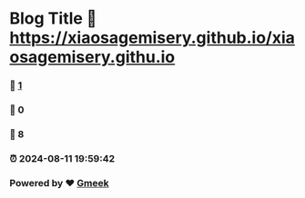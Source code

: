 # Blog Title :link: https://xiaosagemisery.github.io/xiaosagemisery.githu.io 
### :page_facing_up: [1](https://xiaosagemisery.github.io/xiaosagemisery.githu.io/tag.html) 
### :speech_balloon: 0 
### :hibiscus: 8 
### :alarm_clock: 2024-08-11 19:59:42 
### Powered by :heart: [Gmeek](https://github.com/Meekdai/Gmeek)
